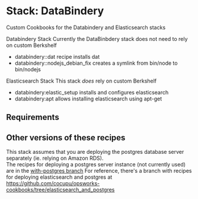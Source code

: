 # Stack: DataBindery

Custom Cookbooks for the Databindery and Elasticsearch stacks

Databindery Stack
Currently the DataBinbdery stack does not need to rely on custom Berkshelf 
* databindery::dat recipe installs dat
* databindery::nodejs_debian_fix creates a symlink from bin/node to bin/nodejs

Elasticsearch Stack
This stack _does_ rely on custom Berkshelf
* databindery:elastic_setup installs and configures elasticsearch
* databindery:apt allows installing elasticsearch using apt-get 

## Requirements


## Other versions of these recipes

This stack assumes that you are deploying the postgres database server separately (ie. relying on Amazon RDS).  
The recipes for deploying a postgres server instance (not currently used) are in the [with-postgres branch](https://github.com/cocupu/opsworks-cookbooks/commit/dfb97f392c6d63d499d52082cdbe8d913a2f49ba)
For reference, there's a branch with recipes for deploying elasticsearch and postgres at https://github.com/cocupu/opsworks-cookbooks/tree/elasticsearch_and_postgres